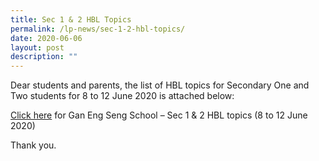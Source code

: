 ```yaml
---
title: Sec 1 & 2 HBL Topics
permalink: /lp-news/sec-1-2-hbl-topics/
date: 2020-06-06
layout: post
description: ""
---
```

Dear students and parents, the list of HBL topics for Secondary One and Two students for 8 to 12 June 2020 is attached below:


[Click here](/files/Gan-Eng-Seng-School-Sec-12-HBL-topics-8-to-12-June-2020.pdf) for Gan Eng Seng School – Sec 1 & 2 HBL topics (8 to 12 June 2020)

Thank you.